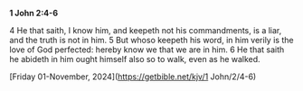 **1 John 2:4-6**

4 He that saith, I know him, and keepeth not his commandments, is a liar, and the truth is not in him. 5 But whoso keepeth his word, in him verily is the love of God perfected: hereby know we that we are in him. 6 He that saith he abideth in him ought himself also so to walk, even as he walked.

[Friday 01-November, 2024](https://getbible.net/kjv/1 John/2/4-6)
